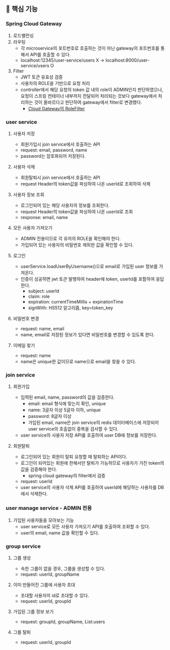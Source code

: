 ## 📌 핵심 기능

### Spring Cloud Gateway

1. 로드밸런싱
2. 라우팅
    - 각 microservice의 포트번호로 호출하는 것이 아닌 gateway의 포트번호를 통해서 API를 호출할 수 있다.
    - localhost:12345/user-service/users X → localhost:8000/user-service/users O
3. Filter
    - JWT 토큰 유효성 검증
    - 사용자의 ROLE을 기반으로 요청 처리
    - controller에서 해당 요청의 token 값 내의 role이 ADMIN인지 판단하였으나, 요청이 스프링 컨테이너 내부까지 전달되어 처리되는 것보다 gateway에서 처리하는 것이 올바르다고 판단하여 gateway에서 filter로 변경했다.
      - [Cloud Gateway의 RoleFilter](https://github.com/mardi2020/user-authentication/blob/main/apiGateway/src/main/java/com/mardi202/apigateway/filter/RoleFilter.java)

### user service

1. 사용자 저장
   - 회원가입시 join service에서 호출하는 API
   - request: email, password, name
   - password는 암호화되어 저장된다.
   
2. 사용자 삭제
   - 회원탈퇴시 join service에서 호출하는 API
   - request Header의 token값을 파싱하여 나온 userId로 조회하여 삭제
   
3. 사용자 정보 조회
   - 로그인되어 있는 해당 사용자의 정보를 조회한다.
   - request Header의 token값을 파싱하여 나온 userId로 조회
   - response: email, name
   
4. 모든 사용자 가져오기
   - ADMIN 전용이므로 각 유저의 ROLE을 확인해야 한다.
   - 가입되어 있는 사용자의 비밀번호 제외한 값을 확인할 수 있다.
   
5. 로그인
    - userService.loadUserByUsername()으로 email로 가입된 user 정보를 가져온다.
    - 인증이 성공하면 jwt 토큰 발행하여 header에 token, userId를 포함하여 응답한다.
        - subject: userId
        - claim: role  
        - expiration: currentTimeMillis + expirationTime
        - signWith: HS512 알고리즘, key=token_key
      
6. 비밀번호 변경
    - request: name, email
    - name, email로 저장된 정보가 있다면 비밀번호를 변경할 수 있도록 한다.
   
7. 이메일 찾기
    - request: name
    - name은 unique한 값이므로 name으로 email을 찾을 수 있다.

### join service

1. 회원가입
    - 입력된 email, name, password의 값을 검증한다.
        - email: email 형식에 맞는지 확인, unique
        - name: 3글자 이상 5글자 이하, unique
        - password: 8글자 이상
        - 가입된 email, name은 join service의 redis 데이터베이스에 저장되어 user service의 호출없이 중복을 검사할 수 있다.
    - user service의 사용자 저장 API를 호출하여 user DB에 정보를 저장한다.
    
2. 회원탈퇴
    - 로그인되어 있는 회원이 탈퇴 요청할 때 탈퇴하는 API이다.
    - 로그인이 되어있는 회원에 한해서만 탈퇴가 가능하므로 사용자가 가진 token의 값을 검증해야 한다.
        - spring cloud gateway의 filter에서 검증
    - request: userId
    - user service의 사용자 삭제 API를 호출하여 userId에 해당하는 사용자를 DB에서 삭제한다.

### user manage service - ADMIN 전용

1. 가입된 사용자들을 모아보는 기능
    - user service로 모든 사용자 가져오기 API를 호출하여 조회할 수 있다.
    - user의 email, name 값을 확인할 수 있다.

### group service
1. 그룹 생성
    - 속한 그룹이 없을 경우, 그룹을 생성할 수 있다.
    - request: userId, groupName
    
2. 이미 만들어진 그룹에 사용자 초대
    - 초대할 사용자의 id로 초대할 수 있다.
    - request: userId, groupId
    
3. 가입된 그룹 정보 보기
    - request: groupId, groupName, List:users
    
4. 그룹 탈퇴
    - request: userId, groupId
